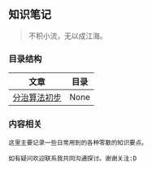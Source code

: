 ## 知识笔记

> 不积小流，无以成江海。

### 目录结构

| 文章             | 目录              |
|:----------------:|:-----------------:|
| [分治算法初步][1] | None              |


### 内容相关

    这里主要记录一些日常用到的各种零散的知识要点。

    如有疑问欢迎联系我共同沟通探讨。谢谢关注:D



[1]: 分治算法初步.md

<script type="text/javascript" src="/assets/js/customize.js"></script>
